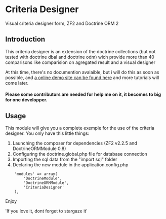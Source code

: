 Criteria Designer
=================

Visual criteria designer form, ZF2 and Doctrine ORM 2

Introduction
------------

This criteria designer is an extension of the doctrine collections (but not tested with doctrine dbal and doctrine odm)
wich provide more than 40 comparisons like comparision on agregated result and a visual designer

At this time, there's no documention avalaible, but i will do this as soon as possible, and [a online demo site can be found here](http://www.ilyasabdourahim.com/zf2/criteriadesigner) and more tutorials will come later.

#### Please some contributors are needed for help me on it, it becomes to big for one developper.

Usage
-----

This module will give you a complete exemple for the use of the criteria designer.
You only have this little things:

1. Launching the composer for dependencies (ZF2 v2.2.5 and DoctrineORMModule 0.8)
2. Configuring the doctrine.global.php file for database connection
3. Importing the sql data from the "import sql" folder
4. Declaring the new module in the application.config.php
```
    'modules' => array(
        'DoctrineModule',
        'DoctrineORMModule',
        'CriteriaDesigner'
    ),
```

Enjoy

'If you love it, dont forget to stargaze it'
